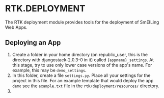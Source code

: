 # RTK.DEPLOYMENT

The RTK deployment module provides tools for the deployment of SmEILing Web Apps.

## Deploying an App

1. Create a folder in your home directory (on republic_user, this is the directory with djangostack-2.0.3-0 in it) called `{appname}_settings`.
At this stage, try to use only lower case versions of the app's name. For example, this may be `demo_settings`.
2. In this folder, create a file `settings.py`. Place all your settings for the project in this file. For an example template that
would deploy the app `demo` see the `example.txt` file in the `rtk/deployment/resources/` directory.
3.
